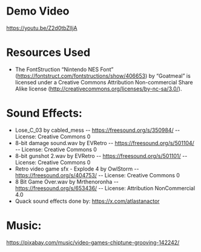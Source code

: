 # Demo Video

https://youtu.be/Z2d0tbZlljA

# Resources Used

- The FontStruction “Nintendo NES Font” (https://fontstruct.com/fontstructions/show/406653) by “Goatmeal” is licensed under a Creative Commons Attribution Non-commercial Share Alike license (http://creativecommons.org/licenses/by-nc-sa/3.0/).

# Sound Effects:
 - Lose_C_03 by cabled_mess -- https://freesound.org/s/350984/ -- License: Creative Commons 0
 - 8-bit damage sound.wav by EVRetro -- https://freesound.org/s/501104/ -- License: Creative Commons 0
 - 8-bit gunshot 2.wav by EVRetro -- https://freesound.org/s/501101/ -- License: Creative Commons 0
 - Retro video game sfx - Explode 4 by OwlStorm -- https://freesound.org/s/404753/ -- License: Creative Commons 0
 - 8 Bit Game Over.wav by Mrthenoronha -- https://freesound.org/s/653436/ -- License: Attribution NonCommercial 4.0
 - Quack sound effects done by: https://x.com/atlastanactor

# Music:
https://pixabay.com/music/video-games-chiptune-grooving-142242/
